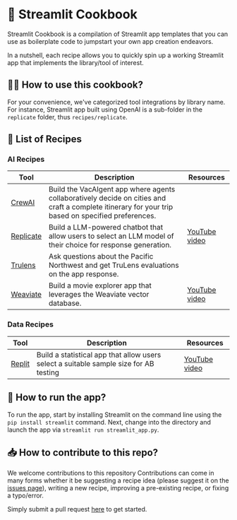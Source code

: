 # 📖 Streamlit Cookbook

Streamlit Cookbook is a compilation of Streamlit app templates that you can use as boilerplate code to jumpstart your own app creation endeavors.

In a nutshell, each recipe allows you to quickly spin up a working Streamlit app that implements the library/tool of interest. 

## 🧑‍🍳 How to use this cookbook?
For your convenience, we've categorized tool integrations by library name. For instance, Streamlit app built using OpenAI is a sub-folder in the `replicate` folder, thus `recipes/replicate`.

## 🍪 List of Recipes

### AI Recipes
| Tool | Description | Resources |
| -- | -- | -- |
| [CrewAI](https://github.com/streamlit/cookbook/tree/main/recipes/crewai) | Build the VacAIgent app where agents collaboratively decide on cities and craft a complete itinerary for your trip based on specified preferences. | | 
| [Replicate](https://github.com/streamlit/cookbook/tree/main/recipes/replicate) | Build a LLM-powered chatbot that allow users to select an LLM model of their choice for response generation. | [YouTube video]() |
| [Trulens](https://github.com/streamlit/cookbook/tree/main/recipes/trulens) | Ask questions about the Pacific Northwest and get TruLens evaluations on the app response. | |
| [Weaviate](https://github.com/streamlit/cookbook/tree/main/recipes/weaviate) | Build a movie explorer app that leverages the Weaviate vector database. | [YouTube video](https://youtu.be/SQD-aWlhqvM) |

### Data Recipes
| Tool | Description | Resources |
| -- | -- | -- |
| [Replit](https://github.com/streamlit/cookbook/tree/main/recipes/replit) | Build a statistical app that allow users select a suitable sample size for AB testing | [YouTube video](https://youtu.be/CJ9E0Sm_hy4) |


## 🏃 How to run the app?
To run the app, start by installing Streamlit on the command line using the `pip install streamlit` command. Next, change into the directory and launch the app via `streamlit run streamlit_app.py`.

## 📥 How to contribute to this repo?
We welcome contributions to this repository  Contributions can come in many forms whether it be suggesting a recipe idea (please suggest it on the [issues page](https://github.com/streamlit/streamlit-cookbook/issues)), writing a new recipe, improving a pre-existing recipe, or fixing a typo/error.

Simply submit a pull request [here](https://github.com/streamlit/streamlit-cookbook/pulls) to get started.
